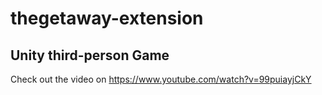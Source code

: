 ﻿# thegetaway-extension
 
 ## Unity third-person Game 
 Check out the video on https://www.youtube.com/watch?v=99puiayjCkY
